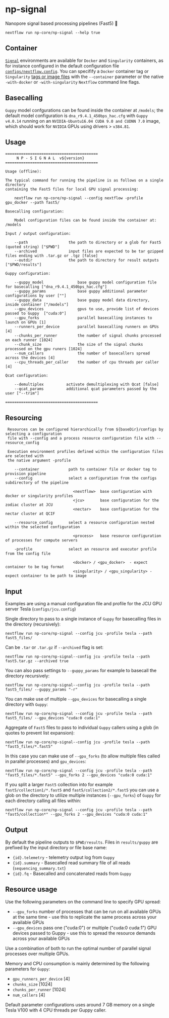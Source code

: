 # np-signal

Nanopore signal based processing pipelines (Fast5) :peacock:

```
nextflow run np-core/np-signal --help true
```

## Container

[`Signal`](https://github.com/np-core/containers) environments are available for `Docker` and `Singularity` containers, as for instance configured in the default configuration file [`configs/nextflow.config`](https://github.com/np-core/configs/blob/master/nextflow.config). You can specifify a `Docker` container tag or `Singularity` [tags or image files](https://www.nextflow.io/docs/latest/singularity.html) with the `--container` parameter or the native `-with-docker` or `-with-singularity` `Nextflow` command line flags.

## Basecalling

`Guppy` model confgurations can be found inside the container at `/models`; the default model configuration is `dna_r9.4.1_450bps_hac.cfg` with `Guppy v4.0.14` running on an `NVIDIA-Ubuntu16.04 CUDA 9.0 and CUDNN 7.0` image, which should work for `NVIDIA` GPUs using drivers > `v384.81`.

## Usage

```
=========================================
     N P - S I G N A L  v${version}
=========================================

Usage (offline):

The typical command for running the pipeline is as follows on a single directory 
containing the Fast5 files for local GPU signal processing:

    nextflow run np-core/np-signal --config nextflow -profile gpu_docker --path fast5/ 

Basecalling configuration:

    Model configuration files can be found inside the container at: /models

Input / output configuration:

    --path                  the path to directory or a glob for Fast5 (quoted string) ["$PWD"]
    --archived              input files are expected to be tar gzipped files ending with .tar.gz or .tgz [false]
    --outdir                the path to directory for result outputs ["$PWD/results"]

Guppy configuration:

    --guppy_model               base guppy model configuration file for basecalling ["dna_r9.4.1_450bps_hac.cfg"]
    --guppy_params              base guppy additional parameter configurations by user [""]
    --guppy_data                base guppy model data directory, inside container ["/models"]
    --gpu_devices               gpus to use, provide list of devices passed to Guppy  ["cuda:0"]
    --gpu_forks                 parallel basecalling instances to launch on GPUs [1]
    --runners_per_device        parallel basecalling runners on GPUs [4]
    --chunks_per_runner         the number of signal chunks processed on each runner [1024]
    --chunk_size                the size of the signal chunks processed on the gpu runers [1024]
    --num_callers               the number of basecallers spread across the devices [4]
    --cpu_threads_per_caller    the number of cpu threads per caller [4]

Qcat configuration:

    --demultiplex          activate demultiplexing with Qcat [false]
    --qcat_params          additional qcat parameters passed by the user ["--trim"]

=========================================
```

## Resourcing

```
 Resources can be configured hierarchically from ${baseDir}/configs by selecting a configuration 
 file with --config and a process resource configuration file with --resource_config 

 Execution environment profiles defined within the configuration files are selected with
 the native argument -profile

    --container             path to container file or docker tag to provision pipeline
    --config                select a configuration from the configs subdirectory of the pipeline
                              
                              <nextflow>  base configuration with docker or singularity profiles
                              <jcu>       base configuration for the zodiac cluster at JCU
                              <nectar>    base configuration for the nectar cluster at QCIF
    
    --resource_config       select a resource configuration nested within the selected configuration

                              <process>   base resource configuration of processes for compute servers        
                             
    -profile                select an resource and executor profile from the config file 
               
                              <docker> / <gpu_docker>  - expect container to be tag format
                              <singularity> / <gpu_singularity> - expect container to be path to image

```

## Input

Examples are using a manual configuration file and profile for the JCU GPU server Tesla (`configs/jcu.config`)

Single directory to pass to a single instance of `Guppy` for basecalling files in the directory (recursively):

```
nextflow run np-core/np-signal --config jcu -profile tesla --path fast5_files/
```

Can be `.tar` or `.tar.gz` if `--archived` flag is set:

```
nextflow run np-core/np-signal--config jcu -profile tesla --path fast5.tar.gz --archived true
```

You can also pass settings to `--guppy_params` for example to basecall the directory recursively:

```
nextflow run np-core/np-signal--config jcu -profile tesla --path fast5_files/ --guppy_params "-r"
```

You can make use of multiple `--gpu_devices` for basecalling a single directory with `Guppy`:

```
nextflow run np-core/np-signal --config jcu -profile tesla --path fast5_files/ --gpu_devices "cuda:0 cuda:1"
```

Aggregate of `Fast5` files to pass to individual `Guppy` callers using a glob (in quotes to prevent list expansion):

```
nextflow run np-core/np-signal--config jcu -profile tesla --path "fast5_files/*.fast5"
```

In this case you can make use of `--gpu_forks` (to allow multiple files called in parallel processes) and `gpu_devices`:

```
nextflow run np-core/np-signal --config jcu -profile tesla --path "fast5_files/*.fast5" --gpu_forks 2 --gpu_devices "cuda:0 cuda:1"
```

If you split a larger `Fast5` collection into for example `fast5/collection1/*.fast5` and `fast5/collection2/*.fast5` you can use a glob on the directory to utilize multiple instances (`--gpu_forks`) of `Guppy` for each directory calling all files within:

```
nextflow run np-core/np-signal --config jcu -profile tesla --path "fast5/collection*" --gpu_forks 2 --gpu_devices "cuda:0 cuda:1"
```

## Output

By default the pipeline outputs to `$PWD/results`. Files in `results/guppy` are prefixed by the input directory or file base name:

* `{id}.telemetry` -  telemetry output log from `Guppy`
* `{id}.summary` - Basecalled read summary file of all reads (`sequencing_summary.txt`)
* `{id}.fq` - Basecalled and concatenated reads from `Guppy`

## Resource usage

Use the following parameters on the command line to specify GPU spread:

* `--gpu_forks` number of processes that can be run on all available GPUs at the same time - use this to replicate the same process across your available GPUs
* `--gpu_devices` pass one ("cuda:0") or multiple ("cuda:0 cuda:1") GPU devices passed to Guppy - use this to spread the resource demands across your available GPUs

Use a combination of both to run the optimal number of parallel signal processes over multiple GPUs.

Memory and CPU consumption is mainly determined by the following parameters for `Guppy`:

* `gpu_runners_per_device` [4]
* `chunks_size` [1024]
* `chunks_per_runner` [1024]
* `num_callers` [4]

Default parameter configurations uses around 7 GB memory on a single Tesla V100 with 4 CPU threads per Guppy caller.
